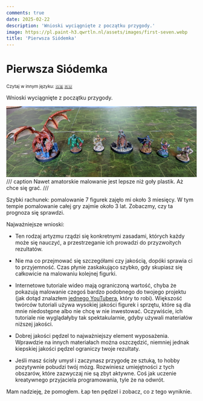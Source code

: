 ```yaml
---
comments: true
date: 2025-02-22
description: 'Wnioski wyciągnięte z początku przygody.'
image: https://pl.paint-h3.qwrtln.nl/assets/images/first-seven.webp
title: 'Pierwsza Siódemka'
---
```

# Pierwsza Siódemka
<small>Czytaj w innym języku: [:gb:](https://paint-h3.qwrtln.nl/posts/2025/02/first-seven-minis/) [:ru:](https://ru.paint-h3.qwrtln.nl/posts/2025/02/первая-семерка/)</small>

Wnioski wyciągnięte z początku przygody.

![first seven](../assets/images/first-seven.webp)
/// caption
Nawet amatorskie malowanie jest lepsze niż goły plastik.
Aż chce się grać.
///

<!--more-->

Szybki rachunek: pomalowanie 7 figurek zajęło mi około 3 miesięcy. W tym tempie pomalowanie całej gry zajmie około 3 lat. Zobaczmy, czy ta prognoza się sprawdzi.

Najważniejsze wnioski:

 - Ten rodzaj artyzmu rządzi się konkretnymi zasadami, których każdy może się nauczyć, a przestrzeganie ich prowadzi do przyzwoitych rezultatów.

 - Nie ma co przejmować się szczegółami czy jakością, dopóki sprawia ci to przyjemność.
 Czas płynie zaskakująco szybko, gdy skupiasz się całkowicie na malowaniu kolejnej figurki.

 - Internetowe tutoriale wideo mają ograniczoną wartość, chyba że pokazują malowanie czegoś bardzo podobnego do twojego projektu (jak dotąd znalazłem [jednego YouTubera](https://www.youtube.com/@olebrogger/search?query=heroes), który to robi).
 Większość twórców tutoriali używa wysokiej jakości figurek i sprzętu, które są dla mnie niedostępne albo nie chcę w nie inwestować.
 Oczywiście, ich tutoriale nie wyglądałyby tak spektakularnie, gdyby używali materiałów niższej jakości.

 - Dobrej jakości pędzel to najważniejszy element wyposażenia.
Wprawdzie na innych materiałach można oszczędzić, niemniej jednak kiepskiej jakości pędzel ograniczy twoje rezultaty.

 - Jeśli masz ścisły umysł i zaczynasz przygodę ze sztuką, to hobby pozytywnie pobudzi twój mózg.
Rozwiniesz umiejętności z tych obszarów, które zazwyczaj nie są zbyt aktywne.
Coś jak uczenie kreatywnego przyjaciela programowania, tyle że na odwrót.

Mam nadzieję, że pomogłem. Łap ten pędzel i zobacz, co z tego wyniknie.
